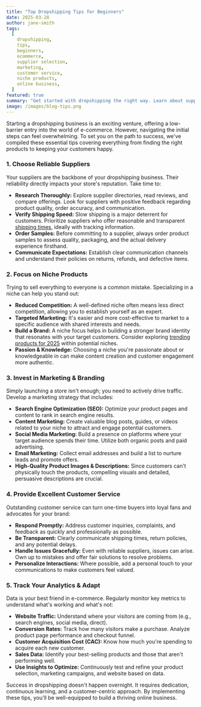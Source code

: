 ```yaml
---
title: "Top Dropshipping Tips for Beginners"
date: 2025-03-28
author: jane-smith
tags:
  [
    dropshipping,
    tips,
    beginners,
    ecommerce,
    supplier selection,
    marketing,
    customer service,
    niche products,
    online business,
  ]
featured: true
summary: "Get started with dropshipping the right way. Learn about supplier selection, marketing, customer service, niche products, and analytics from the experts!"
image: /images/blog-tips.png
---
```


Starting a dropshipping business is an exciting venture, offering a low-barrier entry into the world of e-commerce. However, navigating the initial steps can feel overwhelming. To set you on the path to success, we've compiled these essential tips covering everything from finding the right products to keeping your customers happy.

### 1. Choose Reliable Suppliers

Your suppliers are the backbone of your dropshipping business. Their reliability directly impacts your store's reputation. Take time to:

- **Research Thoroughly:** Explore supplier directories, read reviews, and compare offerings. Look for suppliers with positive feedback regarding product quality, order accuracy, and communication.
- **Verify Shipping Speed:** Slow shipping is a major deterrent for customers. Prioritize suppliers who offer reasonable and transparent [shipping times](/blog/fast-shipping.html), ideally with tracking information.
- **Order Samples:** Before committing to a supplier, always order product samples to assess quality, packaging, and the actual delivery experience firsthand.
- **Communicate Expectations:** Establish clear communication channels and understand their policies on returns, refunds, and defective items.

### 2. Focus on Niche Products

Trying to sell everything to everyone is a common mistake. Specializing in a niche can help you stand out:

- **Reduced Competition:** A well-defined niche often means less direct competition, allowing you to establish yourself as an expert.
- **Targeted Marketing:** It's easier and more cost-effective to market to a specific audience with shared interests and needs.
- **Build a Brand:** A niche focus helps in building a stronger brand identity that resonates with your target customers. Consider exploring [trending products for 2025](/blog/2025-trending-products.html) within potential niches.
- **Passion & Knowledge:** Choosing a niche you're passionate about or knowledgeable in can make content creation and customer engagement more authentic.

### 3. Invest in Marketing & Branding

Simply launching a store isn't enough; you need to actively drive traffic. Develop a marketing strategy that includes:

- **Search Engine Optimization (SEO):** Optimize your product pages and content to rank in search engine results.
- **Content Marketing:** Create valuable blog posts, guides, or videos related to your niche to attract and engage potential customers.
- **Social Media Marketing:** Build a presence on platforms where your target audience spends their time. Utilize both organic posts and paid advertising.
- **Email Marketing:** Collect email addresses and build a list to nurture leads and promote offers.
- **High-Quality Product Images & Descriptions:** Since customers can't physically touch the products, compelling visuals and detailed, persuasive descriptions are crucial.

### 4. Provide Excellent Customer Service

Outstanding customer service can turn one-time buyers into loyal fans and advocates for your brand:

- **Respond Promptly:** Address customer inquiries, complaints, and feedback as quickly and professionally as possible.
- **Be Transparent:** Clearly communicate shipping times, return policies, and any potential delays.
- **Handle Issues Gracefully:** Even with reliable suppliers, issues can arise. Own up to mistakes and offer fair solutions to resolve problems.
- **Personalize Interactions:** Where possible, add a personal touch to your communications to make customers feel valued.

### 5. Track Your Analytics & Adapt

Data is your best friend in e-commerce. Regularly monitor key metrics to understand what's working and what's not:

- **Website Traffic:** Understand where your visitors are coming from (e.g., search engines, social media, direct).
- **Conversion Rates:** Track how many visitors make a purchase. Analyze product page performance and checkout funnel.
- **Customer Acquisition Cost (CAC):** Know how much you're spending to acquire each new customer.
- **Sales Data:** Identify your best-selling products and those that aren't performing well.
- **Use Insights to Optimize:** Continuously test and refine your product selection, marketing campaigns, and website based on data.

Success in dropshipping doesn't happen overnight. It requires dedication, continuous learning, and a customer-centric approach. By implementing these tips, you'll be well-equipped to build a thriving online business.
